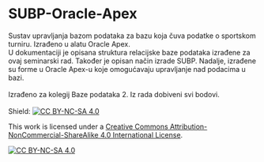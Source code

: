 # SUBP-Oracle-Apex
Sustav upravljanja bazom podataka za bazu koja čuva podatke o sportskom turniru. Izrađeno u alatu Oracle Apex. 
<br> U dokumentaciji je opisana struktura relacijske baze podataka izrađene za ovaj seminarski rad. Također je opisan način izrade SUBP. Nadalje, izrađene su forme u Oracle Apex-u koje omogućavaju upravljanje nad podacima u bazi.
<br><br> Izrađeno za kolegij Baze podataka 2. Iz rada dobiveni svi bodovi.
<br><br>
Shield: [![CC BY-NC-SA 4.0][cc-by-nc-sa-shield]][cc-by-nc-sa]

This work is licensed under a
[Creative Commons Attribution-NonCommercial-ShareAlike 4.0 International License][cc-by-nc-sa].

[![CC BY-NC-SA 4.0][cc-by-nc-sa-image]][cc-by-nc-sa]

[cc-by-nc-sa]: http://creativecommons.org/licenses/by-nc-sa/4.0/
[cc-by-nc-sa-image]: https://licensebuttons.net/l/by-nc-sa/4.0/88x31.png
[cc-by-nc-sa-shield]: https://img.shields.io/badge/License-CC%20BY--NC--SA%204.0-lightgrey.svg

